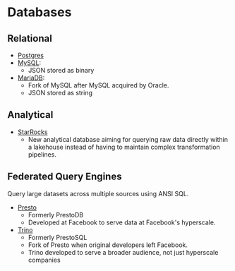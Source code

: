 # Databases

## Relational

- [Postgres](https://www.postgresql.org/)
- [MySQL](https://www.mysql.com/):
  - JSON stored as binary
- [MariaDB](https://mariadb.org/):
  - Fork of MySQL after MySQL acquired by Oracle.
  - JSON stored as string

## Analytical

- [StarRocks](https://www.starrocks.io/)
  - New analytical database aiming for querying raw data directly within a
    lakehouse instead of having to maintain complex transformation pipelines.

## Federated Query Engines

Query large datasets across multiple sources using ANSI SQL.

- [Presto](https://prestodb.io)
  - Formerly PrestoDB
  - Developed at Facebook to serve data at Facebook's hyperscale.
- [Trino](https://trino.io/)
  - Formerly PrestoSQL
  - Fork of Presto when original developers left Facebook.
  - Trino developed to serve a broader audience, not just hyperscale companies
